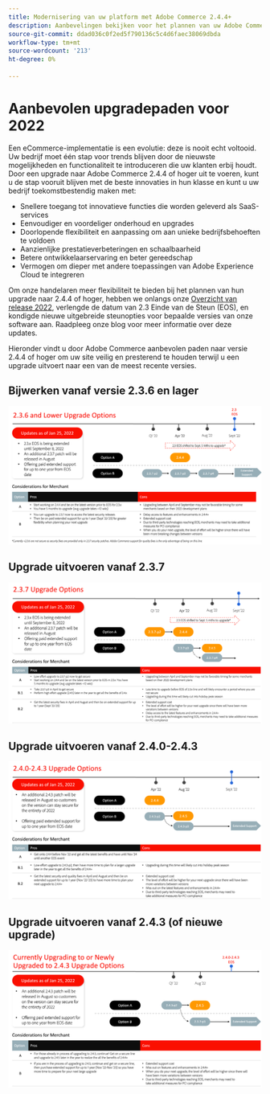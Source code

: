 ```yaml
---
title: Modernisering van uw platform met Adobe Commerce 2.4.4+
description: Aanbevelingen bekijken voor het plannen van uw Adobe Commerce- of Magento Open Source-upgrade in 2022.
source-git-commit: ddad036c0f2ed5f790136c5c4d6faec38069dbda
workflow-type: tm+mt
source-wordcount: '213'
ht-degree: 0%

---
```



# Aanbevolen upgradepaden voor 2022

Een eCommerce-implementatie is een evolutie: deze is nooit echt voltooid. Uw bedrijf moet één stap voor trends blijven door de nieuwste mogelijkheden en functionaliteit te introduceren die uw klanten erbij houdt. Door een upgrade naar Adobe Commerce 2.4.4 of hoger uit te voeren, kunt u de stap vooruit blijven met de beste innovaties in hun klasse en kunt u uw bedrijf toekomstbestendig maken met:

- Snellere toegang tot innovatieve functies die worden geleverd als SaaS-services
- Eenvoudiger en voordeliger onderhoud en upgrades
- Doorlopende flexibiliteit en aanpassing om aan unieke bedrijfsbehoeften te voldoen
- Aanzienlijke prestatieverbeteringen en schaalbaarheid
- Betere ontwikkelaarservaring en beter gereedschap
- Vermogen om dieper met andere toepassingen van Adobe Experience Cloud te integreren

Om onze handelaren meer flexibiliteit te bieden bij het plannen van hun upgrade naar 2.4.4 of hoger, hebben we onlangs onze [Overzicht van release 2022](https://devdocs.magento.com/release/), verlengde de datum van 2.3 Einde van de Steun (EOS), en kondigde nieuwe uitgebreide steunopties voor bepaalde versies van onze software aan. Raadpleeg onze blog voor meer informatie over deze updates.

Hieronder vindt u door Adobe Commerce aanbevolen paden naar versie 2.4.4 of hoger om uw site veilig en presterend te houden terwijl u een upgrade uitvoert naar een van de meest recente versies.

## Bijwerken vanaf versie 2.3.6 en lager

![](../../assets/upgrade-guide/2.3.6.png)

## Upgrade uitvoeren vanaf 2.3.7

![](../../assets/upgrade-guide/2.3.7.png)

## Upgrade uitvoeren vanaf 2.4.0-2.4.3

![](../../assets/upgrade-guide/2.4.0-2.4.3.png)

## Upgrade uitvoeren vanaf 2.4.3 (of nieuwe upgrade)

![](../../assets/upgrade-guide/2.4.3.png)

